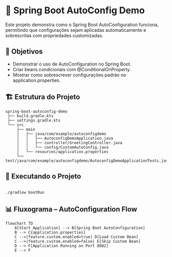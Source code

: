 # 📌 Spring Boot AutoConfig Demo

Este projeto demonstra como o Spring Boot AutoConfiguration funciona, permitindo que configurações sejam aplicadas automaticamente e sobrescritas com propriedades customizadas.

## 🎯 Objetivos

- Demonstrar o uso de AutoConfiguration no Spring Boot.
- Criar beans condicionais com @ConditionalOnProperty.
- Mostrar como sobrescrever configurações padrão no application.properties.

## 🏗️ Estrutura do Projeto

```plaintext
spring-boot-autoconfig-demo
 ├── build.gradle.kts
 ├── settings.gradle.kts
 └── src
     ├── main
     │   ├── java/com/example/autoconfigdemo
     │   │   ├── AutoconfigDemoApplication.java
     │   │   ├── controller/GreetingController.java
     │   │   └── config/CustomAutoConfig.java
     │   └── resources/application.properties
     └── test/java/com/example/autoconfigdemo/AutoconfigDemoApplicationTests.java

```

## 🚀 Executando o Projeto

```bash

./gradlew bootRun

```

## 📊 Fluxograma – AutoConfiguration Flow

```mermaid
flowchart TD
    A[Start Application] --> B[Spring Boot AutoConfiguration]
    B --> C{application.properties}
    C -->|feature.custom.enabled=true| D[Load Custom Bean]
    C -->|feature.custom.enabled=false| E[Skip Custom Bean]
    D --> F[Application Running on Port 8082]
    E --> F
```



